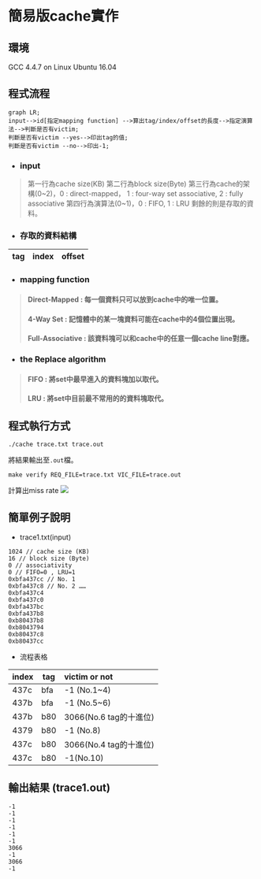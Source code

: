 # 簡易版cache實作
## 環境
GCC 4.4.7 on Linux Ubuntu 16.04
## 程式流程
```mermaid
graph LR;
input-->id[指定mapping function] -->算出tag/index/offset的長度-->指定演算法-->判斷是否有victim;
判斷是否有victim --yes-->印出tag的值;
判斷是否有victim --no-->印出-1;
```
- ### input
 > 第一行為cache size(KB)
    第二行為block size(Byte)
    第三行為cache的架構(0~2)，0 : direct-mapped， 1 : four-way     set associative, 2 : fully associative
    第四行為演算法(0~1)，0 : FIFO, 1 : LRU
    剩餘的則是存取的資料。
- ### 存取的資料結構


| tag | index | offset |
| -------- | -------- | -------- |

- ### mapping function
> #### Direct-Mapped : 每一個資料只可以放到cache中的唯一位置。
> #### 4-Way Set : 記憶體中的某一塊資料可能在cache中的4個位置出現。
> #### Full-Associative : 該資料塊可以和cache中的任意一個cache line對應。

- ###  the Replace algorithm
> #### FIFO : 將set中最早進入的資料塊加以取代。
> #### LRU : 將set中目前最不常用的的資料塊取代。


## 程式執行方式
```
./cache trace.txt trace.out
```
將結果輸出至```.out```檔。
```
make verify REQ_FILE=trace.txt VIC_FILE=trace.out
```
計算出miss rate
![](https://i.imgur.com/F02sId8.png)
## 簡單例子說明
- trace1.txt(input)
```
1024 // cache size (KB)
16 // block size (Byte)
0 // associativity
0 // FIFO=0 , LRU=1
0xbfa437cc // No. 1
0xbfa437c8 // No. 2 ……
0xbfa437c4
0xbfa437c0
0xbfa437bc
0xbfa437b8
0xb80437b8
0xb8043794 
0xb80437c8
0xb80437cc
```

- 流程表格


| index | tag | victim or not          |
| ----- | --- |:---------------------- |
| 437c  | bfa | -1 (No.1~4)            |
| 437b  | bfa | -1 (No.5~6)            |
| 437b  | b80 | 3066(No.6 tag的十進位) |
| 4379  | b80 | -1 (No.8)              |
| 437c  | b80 | 3066(No.4 tag的十進位) |
| 437c  | b80 | -1(No.10)              |



## 輸出結果 (trace1.out)
```
-1
-1
-1
-1
-1
-1
3066
-1
3066
-1
```